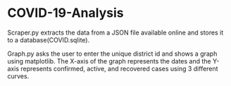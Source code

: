 # COVID-19-Analysis

Scraper.py extracts the data from a JSON file available online and stores it to a database(COVID.sqlite).

Graph.py asks the user to enter the unique district id and shows a graph using matplotlib.
The X-axis of the graph represents the dates and the Y-axis represents confirmed, active, and recovered cases using 3 different curves.
